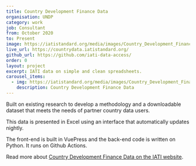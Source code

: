 ```yaml
---
title: Country Development Finance Data
organisation: UNDP
category: work
job: Consultant
from: October 2020
to: Present
image: https://iatistandard.org/media/images/Country_Development_Finance_Data_tool.width-1400.png
live_url: https://countrydata.iatistandard.org/
github_url: https://github.com/iati-data-access/
order: 0
layout: project
excerpt: IATI data on simple and clean spreadsheets.
carousel_items:
  - img: https://iatistandard.org/media/images/Country_Development_Finance_Data_tool.width-1400.png
    description: Country Development Finance Data
---
```

Built on existing research to develop a methodology and a downloadable dataset that meets the needs of partner country data users.

This data is presented in Excel using an interface that automatically updates nightly.

The front-end is built in VuePress and the back-end code is written on Python. It runs on Github Actions.

Read more about [Country Development Finance Data on the IATI website](https://iatistandard.org/en/news/country-development-finance-data-new-iati-tool-supports-partner-country-data-access-needs/).